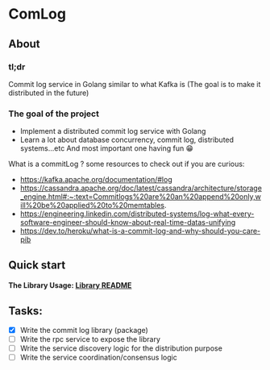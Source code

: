 # ComLog

## About

### tl;dr

Commit log service in Golang similar to what Kafka is (The goal is to make it distributed in the future)

### The goal of the project

- Implement a distributed commit log service with Golang
- Learn a lot about database concurrency, commit log, distributed systems...etc And most important one having fun 😁️

What is a commitLog ? some resources to check out if you are curious:

- https://kafka.apache.org/documentation/#log
- https://cassandra.apache.org/doc/latest/cassandra/architecture/storage_engine.html#:~:text=Commitlogs%20are%20an%20append%20only,will%20be%20applied%20to%20memtables.
- https://engineering.linkedin.com/distributed-systems/log-what-every-software-engineer-should-know-about-real-time-datas-unifying
- https://dev.to/heroku/what-is-a-commit-log-and-why-should-you-care-pib

## Quick start

#### The Library Usage: [Library README](comLog/README.md)

## Tasks:

- [x] Write the commit log library (package)
- [ ] Write the rpc service to expose the library
- [ ] Write the service discovery logic for the distribution purpose
- [ ] Write the service coordination/consensus logic
